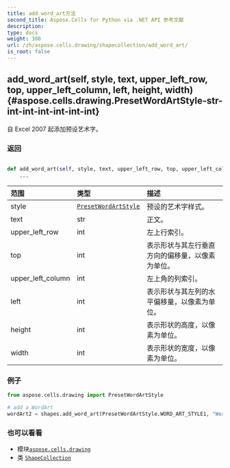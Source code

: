 ```yaml
---
title: add_word_art方法
second_title: Aspose.Cells for Python via .NET API 参考文献
description:
type: docs
weight: 380
url: /zh/aspose.cells.drawing/shapecollection/add_word_art/
is_root: false
---
```

##  add_word_art(self, style, text, upper_left_row, top, upper_left_column, left, height, width) {#aspose.cells.drawing.PresetWordArtStyle-str-int-int-int-int-int-int}
自 Excel 2007 起添加预设艺术字。


### 返回




```python

def add_word_art(self, style, text, upper_left_row, top, upper_left_column, left, height, width):
    ...
```


|范围|类型|描述|
| :- | :- | :- |
| style | [`PresetWordArtStyle`](/cells/python-net/zh/aspose.cells.drawing/presetwordartstyle) |预设的艺术字样式。|
| text | str |正文。|
| upper_left_row | int |左上行索引。|
| top | int |表示形状与其左行垂直方向的偏移量，以像素为单位。|
| upper_left_column | int |左上角的列索引。|
| left | int |表示形状与其左列的水平偏移量，以像素为单位。|
| height | int |表示形状的高度，以像素为单位。|
| width | int |表示形状的宽度，以像素为单位。|

### 例子

```python
from aspose.cells.drawing import PresetWordArtStyle

# add a WordArt
wordArt2 = shapes.add_word_art(PresetWordArtStyle.WORD_ART_STYLE1, "WordArt", 3, 0, 3, 0, 50, 200)

```



### 也可以看看
* 模块[`aspose.cells.drawing`](../../)
* 类 [`ShapeCollection`](/cells/python-net/zh/aspose.cells.drawing/shapecollection)
